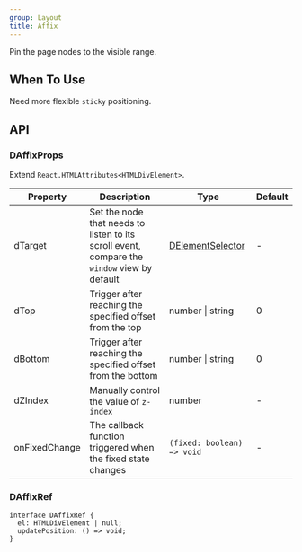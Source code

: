 ```yaml
---
group: Layout
title: Affix
---
```


Pin the page nodes to the visible range.

## When To Use

Need more flexible `sticky` positioning.

## API

### DAffixProps

Extend `React.HTMLAttributes<HTMLDivElement>`.

<!-- prettier-ignore-start -->
| Property | Description | Type | Default | 
| --- | --- | --- | --- | 
| dTarget | Set the node that needs to listen to its scroll event, compare the `window` view by default | [DElementSelector](/components/Interface#DElementSelector) | - |
| dTop | Trigger after reaching the specified offset from the top | number \| string | 0 |
| dBottom | Trigger after reaching the specified offset from the bottom | number \| string | 0 |
| dZIndex | Manually control the value of `z-index` | number | - |
| onFixedChange | The callback function triggered when the fixed state changes | `(fixed: boolean) => void` | - | 
<!-- prettier-ignore-end -->

### DAffixRef

```tsx
interface DAffixRef {
  el: HTMLDivElement | null;
  updatePosition: () => void;
}
```
